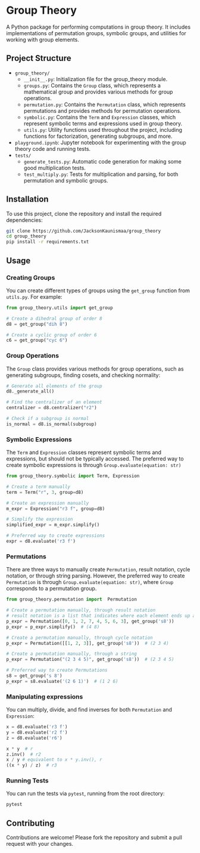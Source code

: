 # Group Theory

A Python package for performing computations in group theory. It includes implementations of permutation groups, symbolic groups, and utilities for working with group elements.

## Project Structure

- `group_theory/`
    - `__init__.py`: Initialization file for the group_theory module.
    - `groups.py`: Contains the `Group` class, which represents a mathematical group and provides various methods for group operations.
    - `permutation.py`: Contains the `Permutation` class, which represents permutations and provides methods for permutation operations.
    - `symbolic.py`: Contains the `Term` and `Expression` classes, which represent symbolic terms and expressions used in group theory.
    - `utils.py`: Utility functions used throughout the project, including functions for factorization, generating subgroups, and more.
- `playground.ipynb`: Jupyter notebook for experimenting with the group theory code and running tests.
- `tests/`
    - `generate_tests.py`: Automatic code generation for making some good multiplication tests.
    - `test_multiply.py`: Tests for multiplication and parsing, for both permutation and symbolic groups.

## Installation

To use this project, clone the repository and install the required dependencies:

```bash
git clone https://github.com/JacksonKaunismaa/group_theory
cd group_theory
pip install -r requirements.txt
```

## Usage
### Creating Groups

You can create different types of groups using the `get_group` function from `utils.py`. For example:
```python
from group_theory.utils import get_group

# Create a dihedral group of order 8
d8 = get_group("dih 8")

# Create a cyclic group of order 6
c6 = get_group("cyc 6")
```


### Group Operations

The `Group` class provides various methods for group operations, such as generating subgroups, finding cosets, and checking normality:

```python
# Generate all elements of the group
d8._generate_all()

# Find the centralizer of an element
centralizer = d8.centralizer("r2")

# Check if a subgroup is normal
is_normal = d8.is_normal(subgroup)
```

### Symbolic Expressions

The `Term` and `Expression` classes represent symbolic terms and expressions, but should not be typically accessed. The preferred way to create symbolic expressions is through `Group.evaluate(equation: str)`
```python
from group_theory.symbolic import Term, Expression

# Create a term manually
term = Term("r", 3, group=d8)

# Create an expression manually
m_expr = Expression("r3 f", group=d8)

# Simplify the expression
simplified_expr = m_expr.simplify()

# Preferred way to create expressions
expr = d8.evaluate('r3 f')
```

### Permutations

There are three ways to manually create `Permutation`, result notation, cycle notation, or through string parsing. However, the preferred way to create `Permutation` is through `Group.evaluate(equation: str)`, where `Group` corresponds to a permutation group.
```python
from group_theory.permutation import  Permutation

# Create a permutation manually, through result notation
# result notation is a list that indicates where each element ends up after the permutation
p_expr = Permutation([0, 1, 2, 7, 4, 5, 6, 3], get_group('s8'))
p_expr = p_expr.simplify()  # (4 8)

# Create a permutation manually, through cycle notation
p_expr = Permutation([[1, 2, 3]], get_group('s8'))  # (2 3 4)

# Create a permutation manually, through a string
p_expr = Permutation("(2 3 4 5)", get_group('s8'))  # (2 3 4 5)

# Preferred way to create Permutations
s8 = get_group('s 8')
p_expr = s8.evaluate('(2 6 1)')  # (1 2 6)
```

### Manipulating expressions

You can multiply, divide, and find inverses for both `Permutation` and `Expression`:
```python
x = d8.evaluate('r3 f')
y = d8.evaluate('r2 f')
z = d8.evaluate('r6')

x * y  # r
z.inv()  # r2
x / y # equivalent to x * y.inv(), r
((x * y) / z)  # r3
```

### Running Tests

You can run the tests via `pytest`, running from the root directory:
```bash
pytest
```

## Contributing

Contributions are welcome! Please fork the repository and submit a pull request with your changes.